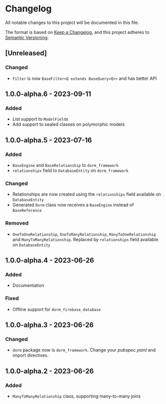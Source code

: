 # Changelog

All notable changes to this project will be documented in this file.

The format is based on [Keep a Changelog](https://keepachangelog.com/en/1.0.0/),
and this project adheres to [Semantic Versioning](https://semver.org/spec/v2.0.0.html).

## [Unreleased]

### Changed

- `Filter` is now `BaseFilter<Q extends BaseQuery<Q>>` and has better API


## 1.0.0-alpha.6 - 2023-09-11

### Added

- List support to `ModelField`s
- Add support to sealed classes on polymorphic models


## 1.0.0-alpha.5 - 2023-07-16

### Added

- `BaseEngine` and `BaseRelationship` to `dorm_framework`
- `relationships` field to `DatabaseEntity` on `dorm_framework`

### Changed

- Relationships are now created using the `relationships` field available on `DatabaseEntity`
- Generated `Dorm` class now receives a `BaseEngine` instead of `BaseReference`

### Removed

- `OneToOneRelationship`, `OneToManyRelationship`, `ManyToOneRelationship` and 
  `ManyToManyRelationship`. Replaced by `relationships` field available on `DatabaseEntity`


## 1.0.0-alpha.4 - 2023-06-26

### Added

- Documentation

### Fixed

- Offline support for `dorm_firebase_database`


## 1.0.0-alpha.3 - 2023-06-26

### Changed

- `dorm` package now is `dorm_framework`. Change your *pubspec.yaml* and import directives.


## 1.0.0-alpha.2 - 2023-06-26

### Added

- `ManyToManyRelationship` class, supporting many-to-many joins
